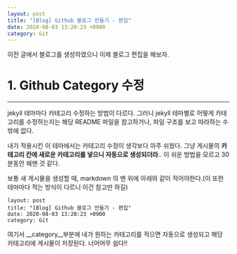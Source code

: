```yaml
---
layout: post
title: "[Blog] Github 블로그 만들기 - 편집"
date: 2020-08-03 13:20:23 +0900
category: Git
---
```








이전 글에서 블로그를 생성하였으니 이제 블로그 편집을 해보자.

# 1. Github Category 수정

---

jekyll 테마마다 카테고리 수정하는 방법이 다르다. 그러니 jekyll 테마별로 어떻게 카테고리를 수정하는지는 해당 README 파일을 참고하거나, 파일 구조를 보고 따라하는 수 밖에 없다.



내가 적용시킨 이 테마에서는 카테고리 수정이 생각보다 아주 쉬웠다. 그냥 게시물의 __카테고리 칸에 새로운 카테고리를 넣으니 자동으로 생성되더라__.. 이 쉬운 방법을 모르고 30분동안 헤맨 것 같다.



보통 새 게시물을 생성할 때, markdown 의 맨 위에 아래와 같이 적어야한다.(이 또한 테마마다 적는 방식이 다르니 이건 참고만 하길)

```
layout: post
title: "[Blog] Github 블로그 만들기 - 편집"
date: 2020-08-03 13:20:23 +0900
category: Git
```

여기서 __category__부분에 내가 원하는 카테고리를 적으면 자동으로 생성되고 해당 카테고리에 게시물이 저장된다. 너어어무 쉽다!!




